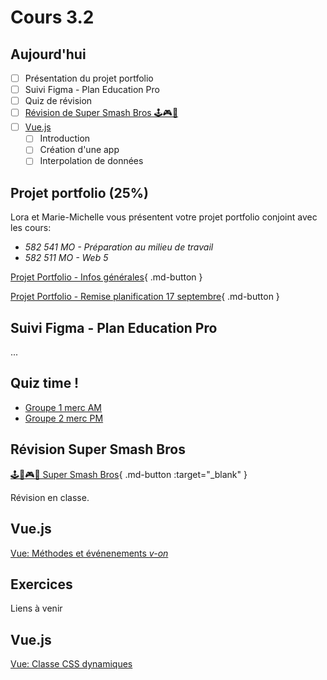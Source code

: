 # Cours 3.2

## Aujourd'hui

- [ ] Présentation du projet portfolio
- [ ] Suivi Figma - Plan Education Pro
- [ ] Quiz de révision
- [ ] [Révision de Super Smash Bros 🕹️🎮👾](#revision-super-smash-bros)
- [ ] [Vue.js](#vuejs)
  - [ ] Introduction
  - [ ] Création d'une app
  - [ ] Interpolation de données

## Projet portfolio (25%)

Lora et Marie-Michelle vous présentent votre projet portfolio conjoint avec les cours:

- *582 541 MO - Préparation au milieu de travail*
- *582 511 MO - Web 5*

[Projet Portfolio - Infos générales](./projets/portfolio.md){ .md-button }

[Projet Portfolio - Remise planification 17 septembre](./projets/portfolio-remise1.md){ .md-button }

## Suivi Figma - Plan Education Pro

...

## Quiz time !

- [Groupe 1 merc AM](https://app.wooclap.com/)
- [Groupe 2 merc PM](https://app.wooclap.com/)

## Révision Super Smash Bros

[🕹️🍄🎮👾 Super Smash Bros](./exercices/super-smash-bros.md){ .md-button :target="_blank" }

Révision en classe.

## Vue.js

[Vue: Méthodes et événenements *v-on*](./vue/methodes-evenements.md)


## Exercices

Liens à venir

<!--
[Tableau NBA](https://tim-montmorency.com/timdoc/582-518MO/exercices/vue-tableau-nba/){ .md-button }
[Cheese Kanye Says](https://tim-montmorency.com/timdoc/582-518MO/exercices/vue-cheese-kanye-says/){ .md-button }
-->

## Vue.js

[Vue: Classe CSS dynamiques](./vue/classes-dynamiques.md)



